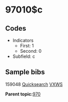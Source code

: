 # 97010$c

## Codes

-   Indicators
    -   First: 1
    -   Second: 0
-   Subfield: c

## Sample bibs

159048 [Quicksearch](https://search.library.yale.edu/catalog/159048) [VXWS](http://prodorbis.library.yale.edu:7014/vxws/GetHoldingsService?bibId=159048)

**Parent topic:**[970](../../tags/970/970.md)

